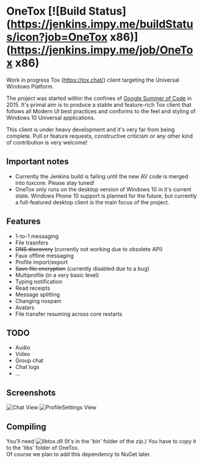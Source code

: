 # OneTox [![Build Status](https://jenkins.impy.me/buildStatus/icon?job=OneTox x86)](https://jenkins.impy.me/job/OneTox x86)
Work in progress Tox (https://tox.chat/) client targeting the Universal Windows Platform.

The project was started within the confines of [Google Summer of Code](https://www.google-melange.com/) in 2015. It's primal aim is to produce a stable and feature-rich Tox client that follows all Modern UI best practices and conforms to the feel and styling of Windows 10 Universal applications.

This client is under heavy development and it's very far from being complete. Pull or feature requests, constructive criticism or any other kind of contribution is very welcome!

## Important notes
* Currently the Jenkins build is failing until the new AV code is merged into toxcore. Please stay tuned!
* OneTox only runs on the desktop version of Windows 10 in it's current state. Windows Phone 10 support is planned for the future, but currently a full-featured desktop client is the main focus of the project.

## Features
* 1-to-1 messaging
* File trasnfers
* ~~DNS discovery~~ (currently not working due to obsolete API)
* Faux offline messaging
* Profile import/export
* ~~Save file encryption~~ (currently disabled due to a bug)
* Multiprofile (in a very basic level)
* Typing notification
* Read receipts
* Message splitting
* Changing nospam
* Avatars
* File transfer resuming across core restarts

## TODO
* Audio
* Video
* Group chat
* Chat logs
* ...

## Screenshots
![Chat View](https://raw.githubusercontent.com/uruk/OneTox/master/screenshots/ChatView.png)
![ProfileSettings View](https://raw.githubusercontent.com/uruk/OneTox/master/screenshots/SettingsView.png)

## Compiling
You'll need ![libtox.dll](https://build.tox.chat/view/libtoxcore/job/libtoxcore_build_windows_x86_shared_release/) (It's in the 'bin' folder of the zip.) You have to copy it to the 'libs' folder of OneTox.  
Of course we plan to add this dependency to NuGet later.

